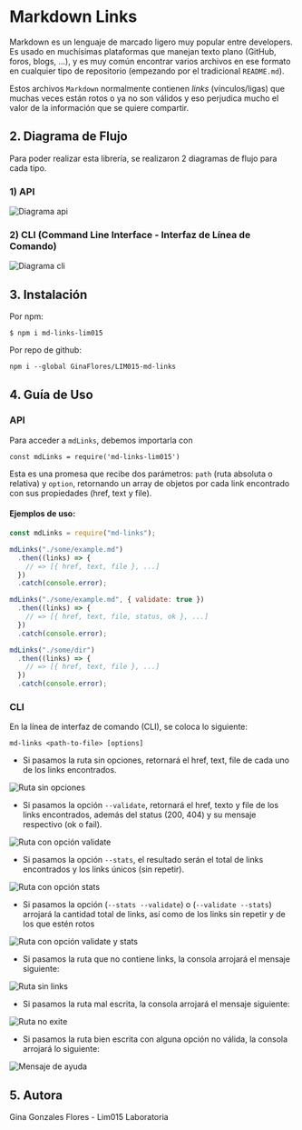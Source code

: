 # Markdown Links

Markdown es un lenguaje de marcado
ligero muy popular entre developers. Es usado en muchísimas plataformas que
manejan texto plano (GitHub, foros, blogs, ...), y es muy común
encontrar varios archivos en ese formato en cualquier tipo de repositorio
(empezando por el tradicional `README.md`).

Estos archivos `Markdown` normalmente contienen _links_ (vínculos/ligas) que
muchas veces están rotos o ya no son válidos y eso perjudica mucho el valor de
la información que se quiere compartir.

## 2. Diagrama de Flujo

Para poder realizar esta librería, se realizaron 2 diagramas de flujo para cada tipo.

### 1) API

![Diagrama api](./img/api.png)

### 2) CLI (Command Line Interface - Interfaz de Línea de Comando)

![Diagrama cli](./img/cli.png)

## 3. Instalación

Por npm:

`$ npm i md-links-lim015`

Por repo de github:

`npm i --global GinaFlores/LIM015-md-links`

## 4. Guía de Uso

### API

Para acceder a `mdLinks`, debemos importarla con

`const mdLinks = require('md-links-lim015')`

Esta es una promesa que recibe dos parámetros: `path` (ruta absoluta o relativa) y `option`, retornando un array de objetos por cada link encontrado con sus propiedades (href, text y file).

#### Ejemplos de uso:
```js
const mdLinks = require("md-links");

mdLinks("./some/example.md")
  .then((links) => {
    // => [{ href, text, file }, ...]
  })
  .catch(console.error);

mdLinks("./some/example.md", { validate: true })
  .then((links) => {
    // => [{ href, text, file, status, ok }, ...]
  })
  .catch(console.error);

mdLinks("./some/dir")
  .then((links) => {
    // => [{ href, text, file }, ...]
  })
  .catch(console.error);
```

### CLI

En la línea de interfaz de comando (CLI), se coloca lo siguiente:

`md-links <path-to-file> [options]`

- Si pasamos la ruta sin opciones, retornará el href, text, file de cada uno de los links encontrados.

![Ruta sin opciones](./img/sin-opciones.png)

- Si pasamos la opción `--validate`, retornará el href, texto y file de los links encontrados, además del status (200, 404) y su mensaje respectivo (ok o fail).

![Ruta con opción validate](./img/opcion-validate.png)

- Si pasamos la opción `--stats`, el resultado serán el total de links encontrados y los links únicos (sin repetir).

![Ruta con opción stats](./img/opcion-stats.png)

- Si pasamos la opción (`--stats --validate`) o (`--validate --stats`) arrojará la cantidad total de links, así como de los links sin repetir y de los que estén rotos

![Ruta con opción validate y stats](./img/opcion-validate-y-stats.png)

- Si pasamos la ruta que no contiene links, la consola arrojará el mensaje siguiente:

![Ruta sin links](./img/no-hay-links.png)

- Si pasamos la ruta mal escrita, la consola arrojará el mensaje siguiente:

![Ruta no exite](./img/no-existe-la-ruta.png)

- Si pasamos la ruta bien escrita con alguna opción no válida, la consola arrojará lo siguiente:

![Mensaje de ayuda](./img/mensaje-ayuda.png)

## 5. Autora
Gina Gonzales Flores - Lim015 Laboratoria